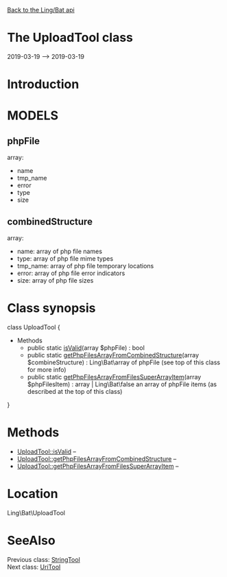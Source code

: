 [Back to the Ling/Bat api](https://github.com/lingtalfi/Bat/blob/master/doc/api/Ling/Bat.md)



The UploadTool class
================
2019-03-19 --> 2019-03-19






Introduction
============

MODELS
===================

phpFile
---------------
array:
- name
- tmp_name
- error
- type
- size


combinedStructure
-------------------
array:
- name: array of php file names
- type: array of php file mime types
- tmp_name: array of php file temporary locations
- error: array of php file error indicators
- size: array of php file sizes



Class synopsis
==============


class <span class="pl-k">UploadTool</span>  {

- Methods
    - public static [isValid](https://github.com/lingtalfi/Bat/blob/master/doc/api/Ling/Bat/UploadTool/isValid.md)(array $phpFile) : bool
    - public static [getPhpFilesArrayFromCombinedStructure](https://github.com/lingtalfi/Bat/blob/master/doc/api/Ling/Bat/UploadTool/getPhpFilesArrayFromCombinedStructure.md)(array $combineStructure) : Ling\Bat\array of phpFile (see top of this class for more info)
    - public static [getPhpFilesArrayFromFilesSuperArrayItem](https://github.com/lingtalfi/Bat/blob/master/doc/api/Ling/Bat/UploadTool/getPhpFilesArrayFromFilesSuperArrayItem.md)(array $phpFilesItem) : array | Ling\Bat\false an array of phpFile items (as described at the top of this class)

}






Methods
==============

- [UploadTool::isValid](https://github.com/lingtalfi/Bat/blob/master/doc/api/Ling/Bat/UploadTool/isValid.md) &ndash; 
- [UploadTool::getPhpFilesArrayFromCombinedStructure](https://github.com/lingtalfi/Bat/blob/master/doc/api/Ling/Bat/UploadTool/getPhpFilesArrayFromCombinedStructure.md) &ndash; 
- [UploadTool::getPhpFilesArrayFromFilesSuperArrayItem](https://github.com/lingtalfi/Bat/blob/master/doc/api/Ling/Bat/UploadTool/getPhpFilesArrayFromFilesSuperArrayItem.md) &ndash; 





Location
=============
Ling\Bat\UploadTool


SeeAlso
==============
Previous class: [StringTool](https://github.com/lingtalfi/Bat/blob/master/doc/api/Ling/Bat/StringTool.md)<br>Next class: [UriTool](https://github.com/lingtalfi/Bat/blob/master/doc/api/Ling/Bat/UriTool.md)<br>
